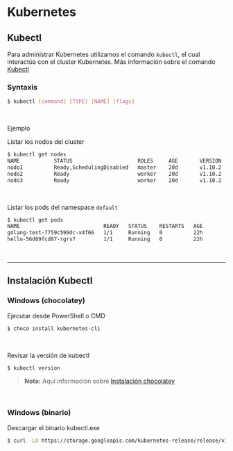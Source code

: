 # Kubernetes

## Kubectl

Para administrar Kubernetes utilizamos el comando `kubectl`, el cual interactúa con el cluster Kubernetes.
Más información sobre el comando [Kubectl](https://kubernetes.io/docs/reference/generated/kubectl/kubectl-commands)

### Syntaxis

```sh
$ kubectl [command] [TYPE] [NAME] [flags]
```
<br>

Ejemplo

Listar los nodos del cluster

```sh
$ kubectl get nodes
NAME           STATUS                     ROLES     AGE       VERSION
nodo1          Ready,SchedulingDisabled   master    20d       v1.10.2
nodo2          Ready                      worker    20d       v1.10.2
nodo3          Ready                      worker    20d       v1.10.2
```

<br>

Listar los pods del namespace `default`

```sh
$ kubectl get pods
NAME                           READY   STATUS    RESTARTS   AGE
golang-test-7759c599dc-x4f66   1/1     Running   0          22h
hello-56d89fcd87-rgrs7         1/1     Running   0          22h
```

<br>

---

## Instalación Kubectl

### Windows (chocolatey)

Ejecutar desde PowerShell o CMD

```sh
$ choco install kubernetes-cli
```

<br>

Revisar la versión de kubectl

```sh
$ kubectl version
```
>**Nota:** Aquí información sobre [Instalación chocolatey](https://chocolatey.org/install)

<br>

### Windows (binario)

Descargar el binario kubectl.exe

```sh
$ curl -LO https://storage.googleapis.com/kubernetes-release/release/v1.14.0/bin/windows/amd64/kubectl.exe
```

